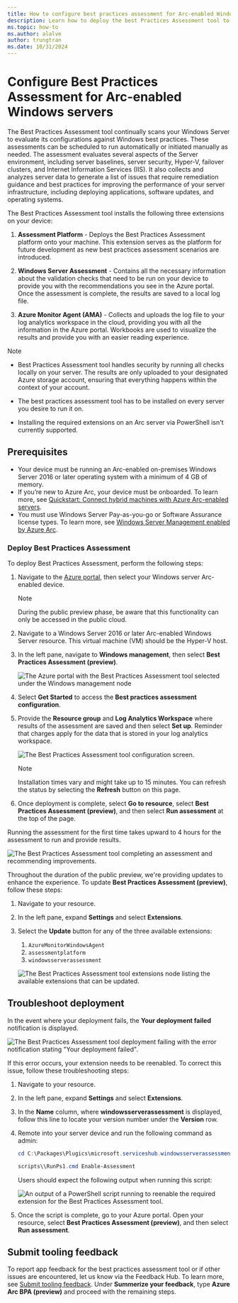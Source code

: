 ```yaml
---
title: How to configure best practices assessment for Arc-enabled Windows servers
description: Learn how to deploy the best Practices Assessment tool to evaluate your servers by identifying and providing guidance on areas for improvement for Arc-enabled Windows servers and Azure VMs.
ms.topic: how-to
ms.author: alalve
author: trungtran
ms.date: 10/31/2024
---
```


# Configure Best Practices Assessment for Arc-enabled Windows servers

The Best Practices Assessment tool continually scans your Windows Server to evaluate its configurations against Windows best practices. These assessments can be scheduled to run automatically or initiated manually as needed. The assessment evaluates several aspects of the Server environment, including server baselines, server security, Hyper-V, failover clusters, and Internet Information Services (IIS). It also collects and analyzes server data to generate a list of issues that require remediation guidance and best practices for improving the performance of your server infrastructure, including deploying applications, software updates, and operating systems.

The Best Practices Assessment tool installs the following three extensions on your device:

1. **Assessment Platform** - Deploys the Best Practices Assessment platform onto your machine. This extension serves as the platform for future development as new best practices assessment scenarios are introduced.

1. **Windows Server Assessment** - Contains all the necessary information about the validation checks that need to be run on your device to provide you with the recommendations you see in the Azure portal. Once the assessment is complete, the results are saved to a local log file.

1. **Azure Monitor Agent (AMA)** - Collects and uploads the log file to your log analytics workspace in the cloud, providing you with all the information in the Azure portal. Workbooks are used to visualize the results and provide you with an easier reading experience.

> [!NOTE]
>
> - Best Practices Assessment tool handles security by running all checks locally on your server. The results are only uploaded to your designated Azure storage account, ensuring that everything happens within the context of your account.
>
> - The best practices assessment tool has to be installed on every server you desire to run it on.
>
> - Installing the required extensions on an Arc server via PowerShell isn't currently supported.

## Prerequisites

- Your device must be running an Arc-enabled on-premises Windows Server 2016 or later operating system with a minimum of 4 GB of memory.
- If you’re new to Azure Arc, your device must be onboarded. To learn more, see [Quickstart: Connect hybrid machines with Azure Arc-enabled servers](/azure/azure-arc/servers/learn/quick-enable-hybrid-vm).
- You must use Windows Server Pay-as-you-go or Software Assurance license types. To learn more, see [Windows Server Management enabled by Azure Arc](/azure/azure-arc/servers/windows-server-management-overview).

### Deploy Best Practices Assessment

To deploy Best Practices Assessment, perform the following steps:

1. Navigate to the [Azure portal](https://portal.azure.com/), then select your Windows server Arc-enabled device.
  
   > [!NOTE]
   > During the public preview phase, be aware that this functionality can only be accessed in the public cloud.

1. Navigate to a Windows Server 2016 or later Arc-enabled Windows Server resource. This virtual machine (VM) should be the Hyper-V host.
1. In the left pane, navigate to **Windows management**, then select **Best Practices Assessment (preview)**.

   ![The Azure portal with the Best Practices Assessment tool selected under the Windows management node](../media/azure-arc/azure-arc-best-practices-assessment-tool.png)

1. Select **Get Started** to access the **Best practices assessment configuration**.
1. Provide the **Resource group** and **Log Analytics Workspace** where results of the assessment are saved and then select **Set up**. Reminder that charges apply for the data that is stored in your log analytics workspace.

   ![The Best Practices Assessment tool configuration screen.](../media/azure-arc/azure-arc-best-practices-assessment-configuration.png)

   > [!NOTE]
   > Installation times vary and might take up to 15 minutes. You can refresh the status by selecting the **Refresh** button on this page.

1. Once deployment is complete, select **Go to resource**, select **Best Practices Assessment (preview)**, and then select **Run assessment** at the top of the page.

Running the assessment for the first time takes upward to 4 hours for the assessment to run and provide results.

   ![The Best Practices Assessment tool completing an assessment and recommending improvements.](../media/azure-arc/azure-arc-best-practices-assessment-recommendation.png)

Throughout the duration of the public preview, we're providing updates to enhance the experience. To update **Best Practices Assessment (preview)**, follow these steps:

1. Navigate to your resource.
1. In the left pane, expand **Settings** and select **Extensions**.
1. Select the **Update** button for any of the three available extensions:
   1. `AzureMonitorWindowsAgent`
   1. `assessmentplatform`
   1. `windowsserverassessment`

   ![The Best Practices Assessment tool extensions node listing the available extensions that can be updated.](../media/azure-arc/azure-arc-best-practices-assessment-update-extensions.png)

## Troubleshoot deployment

In the event where your deployment fails, the **Your deployment failed** notification is displayed.

![The Best Practices Assessment tool deployment failing with the error notification stating "Your deployment failed".](../media/azure-arc/azure-arc-best-practices-assessment-error.png)

If this error occurs, your extension needs to be reenabled. To correct this issue, follow these troubleshooting steps:

1. Navigate to your resource.
1. In the left pane, expand **Settings** and select **Extensions**.
1. In the **Name** column, where **windowsserverassessment** is displayed, follow this line to locate your version number under the **Version** row.
1. Remote into your server device and run the following command as admin:

   ```powershell
   cd C:\Packages\Plugics\microsoft.serviceshub.windowsserverassessment\<VersionNumber>

   scripts\\RunPs1.cmd Enable-Assessment
   ```

   Users should expect the following output when running this script:

   ![An output of a PowerShell script running to reenable the required extension for the Best Practices Assessment tool.](../media/azure-arc/azure-arc-best-practices-assessment-powershell-script.png)

1. Once the script is complete, go to your Azure portal. Open your resource, select **Best Practices Assessment (preview)**, and then select **Run assessment**.

## Submit tooling feedback

To report app feedback for the best practices assessment tool or if other issues are encountered, let us know via the Feedback Hub. To learn more, see [Submit tooling feedback](azure-arc-disaster-recovery-for-windows-server.md#submit-tooling-feedback). Under **Summerize your feedback**, type **Azure Arc BPA (preview)** and proceed with the remaining steps.
